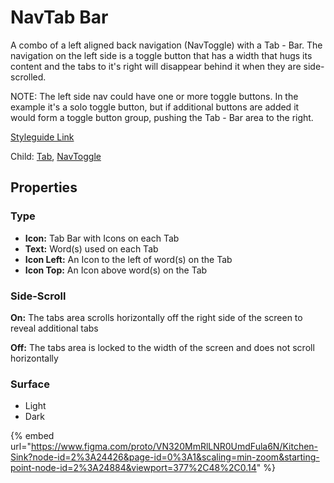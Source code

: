 # NavTab Bar

A combo of a left aligned back navigation (NavToggle) with a Tab - Bar. The navigation on the left side is a toggle button that has a width that hugs its content and the tabs to it's right will disappear behind it when they are side-scrolled.

NOTE: The left side nav could have one or more toggle buttons. In the example it's a solo toggle button, but if additional buttons are added it would form a toggle button group, pushing the Tab - Bar area to the right.

[Styleguide Link](https://app.zeplin.io/styleguide/6041aec8159a9b10c34d0182/components?cseid=60e5f9a7c9c9c207f78a9879)

Child: [Tab](../overview/tab/), [NavToggle](../overview/toggle/navtoggle.md)

## Properties

### Type

* **Icon:** Tab Bar with Icons on each Tab
* **Text:** Word(s) used on each Tab
* **Icon Left:** An Icon to the left of word(s) on the Tab
* **Icon Top:** An Icon above word(s) on the Tab

### Side-Scroll

**On:** The tabs area scrolls horizontally off the right side of the screen to reveal additional tabs

**Off:** The tabs area is locked to the width of the screen and does not scroll horizontally

### Surface

* Light
* Dark



{% embed url="https://www.figma.com/proto/VN320MmRlLNR0UmdFula6N/Kitchen-Sink?node-id=2%3A24426&page-id=0%3A1&scaling=min-zoom&starting-point-node-id=2%3A24884&viewport=377%2C48%2C0.14" %}
